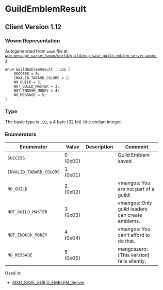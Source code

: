 # GuildEmblemResult
## Client Version 1.12

### Wowm Representation

Autogenerated from `wowm` file at [`wow_message_parser/wowm/world/guild/msg_save_guild_emblem_server.wowm:3`](https://github.com/gtker/wow_messages/tree/main/wow_message_parser/wowm/world/guild/msg_save_guild_emblem_server.wowm#L3).

```rust,ignore
enum GuildEmblemResult : u32 {
    SUCCESS = 0;
    INVALID_TABARD_COLORS = 1;
    NO_GUILD = 2;
    NOT_GUILD_MASTER = 3;
    NOT_ENOUGH_MONEY = 4;
    NO_MESSAGE = 5;
}
```
### Type
The basic type is `u32`, a 4 byte (32 bit) little endian integer.
### Enumerators
| Enumerator | Value  | Description | Comment |
| --------- | -------- | ----------- | ------- |
| `SUCCESS` | 0 (0x00) |  | Guild Emblem saved. |
| `INVALID_TABARD_COLORS` | 1 (0x01) |  |  |
| `NO_GUILD` | 2 (0x02) |  | vmangos: You are not part of a guild! |
| `NOT_GUILD_MASTER` | 3 (0x03) |  | vmangos: Only guild leaders can create emblems. |
| `NOT_ENOUGH_MONEY` | 4 (0x04) |  | vmangos: You can't afford to do that. |
| `NO_MESSAGE` | 5 (0x05) |  | mangoszero: [This version] fails silently. |

Used in:
* [MSG_SAVE_GUILD_EMBLEM_Server](msg_save_guild_emblem_server.md)
